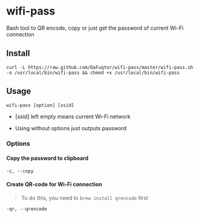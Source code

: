 # wifi-pass
 Bash tool to QR encode, copy or just get the password of current Wi-Fi connection

## Install

```
curl -L https://raw.github.com/DaFuqtor/wifi-pass/master/wifi-pass.sh -o /usr/local/bin/wifi-pass && chmod +x /usr/local/bin/wifi-pass
```

## Usage

```
wifi-pass [option] [ssid]
```

- [ssid] left empty means current Wi-Fi network

- Using without options just outputs password

### Options

#### Copy the password to clipboard

```
-c, --copy
```

#### Create QR-code for Wi-Fi connection
> To do this, you need to `brew install qrencode` first

```
-qr, --qrencode
```